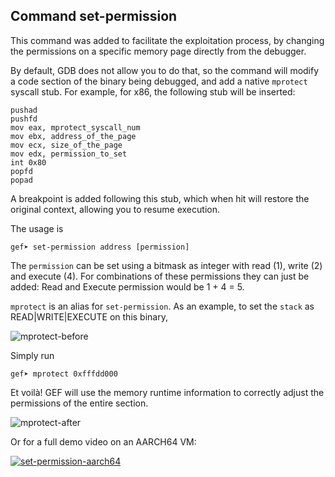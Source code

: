 ## Command set-permission

This command was added to facilitate the exploitation process, by changing the
permissions on a specific memory page directly from the debugger.

By default, GDB does not allow you to do that, so the command will modify a
code section of the binary being debugged, and add a native `mprotect` syscall
stub. For example, for x86, the following stub will be inserted:

```text
pushad
pushfd
mov eax, mprotect_syscall_num
mov ebx, address_of_the_page
mov ecx, size_of_the_page
mov edx, permission_to_set
int 0x80
popfd
popad
```

A breakpoint is added following this stub, which when hit will restore the
original context, allowing you to resume execution.

The usage is

```text
gef➤ set-permission address [permission]
```

The `permission` can be set using a bitmask as integer with read (1), write (2)
and execute (4). For combinations of these permissions they can just be added:
Read and Execute permission would be 1 + 4 = 5.

`mprotect` is an alias for `set-permission`. As an example, to set the `stack`
as READ|WRITE|EXECUTE on this binary,

![mprotect-before](https://i.imgur.com/RRYHxzW.png)

Simply run

```text
gef➤ mprotect 0xfffdd000
```

Et voilà! GEF will use the memory runtime information to correctly adjust the
permissions of the entire section.

![mprotect-after](https://i.imgur.com/9MvyQi8.png)

Or for a full demo video on an AARCH64 VM:

[![set-permission-aarch64](https://img.youtube.com/vi/QqmfxIGzbmM/0.jpg)](https://www.youtube.com/watch?v=QqmfxIGzbmM)
